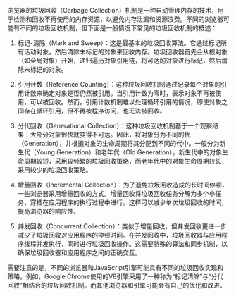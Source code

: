 浏览器的垃圾回收（Garbage Collection）机制是一种自动管理内存的技术，用于检测和回收不再使用的内存资源，以避免内存泄漏和资源浪费。不同的浏览器可能有不同的垃圾回收机制，但下面是一般情况下常见的垃圾回收机制的概述：

1. 标记-清除（Mark and Sweep）：这是最基本的垃圾回收算法。它通过标记所有活动对象，然后清除未标记的对象来回收内存。垃圾回收器首先会从根对象（如全局对象）开始，递归遍历对象引用链，将可达的对象进行标记，然后清除未标记的对象。

2. 引用计数（Reference Counting）：这种垃圾回收机制通过记录每个对象的引用计数来确定对象是否仍然被引用。当引用计数为零时，表示对象不再被使用，可以被回收。然而，引用计数机制难以处理循环引用的情况，即使对象之间存在循环引用，但不再被程序访问，也无法被回收。

3. 分代回收（Generational Collection）：这种垃圾回收机制基于一个观察结果：大部分对象很快就变得不可达。因此，将对象分为不同的代（Generation），并根据对象的生命周期将其分配到不同的代中。一般分为新生代（Young Generation）和老年代（Old Generation）。新生代中的对象生命周期较短，采用较频繁的垃圾回收策略，而老年代中的对象生命周期较长，采用较少的垃圾回收策略。

4. 增量回收（Incremental Collection）：为了避免垃圾回收造成的长时间停顿，一些浏览器采用增量回收的方式。增量回收将垃圾回收任务分解为多个小任务，穿插在应用程序的执行过程中进行。这样可以减少单次垃圾回收的时间，提高浏览器的响应性。

5. 并发回收（Concurrent Collection）：类似于增量回收，但并发回收更进一步减少了垃圾回收对应用程序的停顿时间。在并发回收中，垃圾回收器与应用程序线程并发执行，同时进行垃圾回收操作。这需要特殊的算法和同步机制，以确保垃圾回收器和应用程序之间的正确交互。

需要注意的是，不同的浏览器和JavaScript引擎可能具有不同的垃圾回收实现和策略。例如，Google Chrome使用的V8引擎采用了一种称为“标记清除”与“分代回收”相结合的垃圾回收机制。而其他浏览器和引擎可能会有自己的优化和改进。